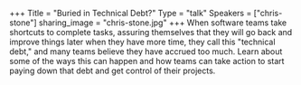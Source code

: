 +++
Title = "Buried in Technical Debt?"
Type = "talk"
Speakers = ["chris-stone"]
sharing_image = "chris-stone.jpg"
+++
When software teams take shortcuts to complete tasks, assuring themselves that they will go back and improve things later when they have more time, they call this "technical debt," and many teams believe they have accrued too much. Learn about some of the ways this can happen and how teams can take action to start paying down that debt and get control of their projects.
